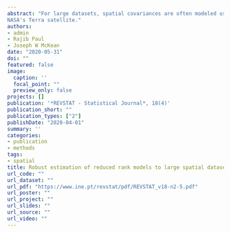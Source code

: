 ```yaml
---
abstract: "For large datasets, spatial covariances are often modeled using basis functions and covariance of a reduced dimensional latent spatial process. For skewed data, likelihood based approaches with Gaussian assumption may not lead to faithful inference. Any $L_{2}$ norm based estimation is susceptible to long tails and outliers due to contamination. Our method is based on an empirical binned covariance matrix using the median absolute deviation and minimizes $L_{1}$ norm between empirical covariance and the model covariance. The consistency of the proposed estimate is established theoretically. The improvement is demonstrated using simulated data and cloud data obtained from
NASA's Terra satellite."
authors:
- admin
- Rajib Paul
- Joseph W McKean
date: "2020-05-31"
doi: ""
featured: false
image:
  caption: ''
  focal_point: ""
  preview_only: false
projects: []
publication: '*REVSTAT - Statistical Journal*, 18(4)'
publication_short: ""
publication_types: ["2"]
publishDate: "2020-04-01"
summary: ''
categories:
- publication
- methods
tags: 
- spatial
title: Robust estimation of reduced rank models to large spatial datasets
url_code: ""
url_dataset: ""
url_pdf: "https://www.ine.pt/revstat/pdf/REVSTAT_v18-n2-5.pdf"
url_poster: ""
url_project: ""
url_slides: ""
url_source: ""
url_video: ""
---
```



